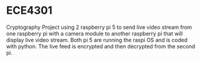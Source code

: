# ECE4301
Cryptography Project using 2 raspberry pi 5 to send live video stream from one raspberry pi with a camera module to another raspberry pi that will display live video stream. Both pi 5 are running the raspi OS and is coded with python. The live feed is encrypted and then decrypted from the second pi.
